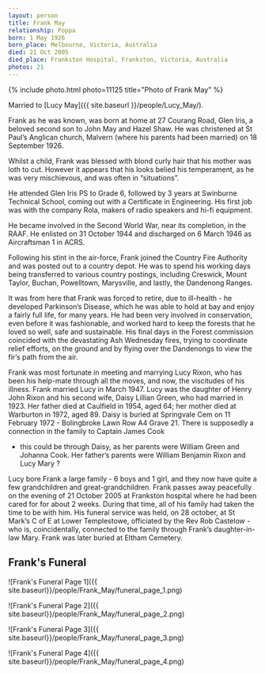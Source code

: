 ```yaml
---
layout: person
title: Frank May
relationship: Poppa
born: 1 May 1926
born_place: Melbourne, Victoria, Australia
died: 21 Oct 2005
died_place: Frankston Hospital, Frankston, Victoria, Australia
photos: 21
---
```


{% include photo.html photo=11125 title="Photo of Frank May" %}

Married to [Lucy May]({{ site.baseurl }}/people/Lucy_May/).

Frank as he was known, was born at home at 27 Courang Road, Glen Iris, a
beloved second son to John May and Hazel Shaw. He was christened at St Paul’s
Anglican church, Malvern (where his parents had been married) on 18 September
1926.

Whilst a child, Frank was blessed with blond curly hair that his mother was
loth to cut. However it appears that his looks belied his temperament, as he
was very mischievous, and was often in “situations”.

He attended Glen Iris PS to Grade 6, followed by 3 years at Swinburne Technical
School, coming out with a Certificate in Engineering. His first job was with
the company Rola, makers of radio speakers and hi-fi equipment.

He became involved in the Second World War, near its completion, in the RAAF.
He enlisted on 31 October 1944 and discharged on 6 March 1946 as Aircraftsman 1
in ACRS. 

Following his stint in the air-force, Frank joined the Country Fire Authority
and was posted out to a country depot. He was to spend his working days being
transferred to various country postings, including Creswick, Mount Taylor,
Buchan, Powelltown, Marysville, and lastly, the Dandenong Ranges.

It was from here that Frank was forced to retire, due to ill-health - he
developed Parkinson’s Disease, which he was able to hold at bay and enjoy a
fairly full life, for many years. He had been very involved in conservation,
even before it was fashionable, and worked hard to keep the forests that he
loved so well, safe and sustainable. His final days in the Forest commission
coincided with the devastating Ash Wednesday fires, trying to coordinate relief
efforts, on the ground and by flying over the Dandenongs to view the fir’s path
from the air.

Frank was most fortunate in meeting and marrying Lucy Rixon, who has been his
help-mate through all the moves, and now, the viscitudes of his illness. Frank
married Lucy in March 1947. Lucy was the daughter of Henry John Rixon and his
second wife, Daisy Lillian Green, who had married in 1923. Her father died at
Caulfield in 1954, aged 64; her mother died at Warburton in 1972, aged 89.
Daisy is buried at Springvale Cem on 11 February 1972 - Bolingbroke Lawn Row A4
Grave 21. There is supposedly a connection in the family to Captain James Cook
- this could be through Daisy, as her parents were William Green and Johanna
Cook. Her father’s parents were William Benjamin Rixon and Lucy Mary ?

Lucy bore Frank a large family - 6 boys and 1 girl, and they now have quite a
few grandchildren and great-grandchildren.  Frank passes away peacefully on the
evening of 21 October 2005 at Frankston hospital where he had been cared for
for about 2 weeks. During that time, all of his family had taken the time to be
with him. His funeral service was held, on 28 october, at St Mark’s C of E at
Lower Templestowe, officiated by the Rev Rob Castelow - who is, coincidentally,
connected to the family through Frank’s daughter-in-law Mary. Frank was later
buried at Eltham Cemetery.

## Frank's Funeral

![Frank's Funeral Page 1]({{ site.baseurl}}/people/Frank_May/funeral_page_1.png)

![Frank's Funeral Page 2]({{ site.baseurl}}/people/Frank_May/funeral_page_2.png)

![Frank's Funeral Page 3]({{ site.baseurl}}/people/Frank_May/funeral_page_3.png)

![Frank's Funeral Page 4]({{ site.baseurl}}/people/Frank_May/funeral_page_4.png)
